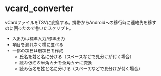 # vcard_converter
vCardファイルをTSVに変換する。携帯からAndroidへの移行時に連絡先を移すのに困ったので書いたスクリプト。

- 入出力は標準入力/標準出力
- 項目を漏れなく横に並べる
- 一部の項目は別項目を作成
  - 氏名を姓と名に分ける（スペースなどで見分けが付く場合）
  - 読み仮名の半角カナを全角カナに変換
  - 読み仮名を姓と名に分ける（スペースなどで見分けが付く場合）
